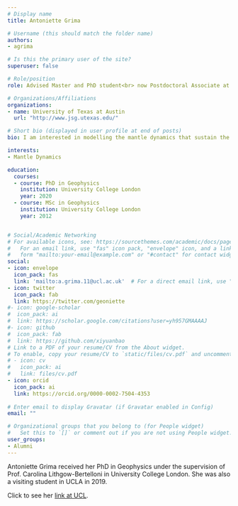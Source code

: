 ```yaml
---
# Display name
title: Antoniette Grima

# Username (this should match the folder name)
authors:
- agrima

# Is this the primary user of the site?
superuser: false

# Role/position
role: Advised Master and PhD student<br> now Postdoctoral Associate at UT-Austin

# Organizations/Affiliations
organizations:
- name: University of Texas at Austin
  url: "http://www.jsg.utexas.edu/"

# Short bio (displayed in user profile at end of posts)
bio: I am interested in modelling the mantle dynamics that sustain the NeoTethys subduction and the processes that govern plate dynamics throughout super continent break-up and accretion..

interests:
- Mantle Dynamics

education:
  courses:
  - course: PhD in Geophysics
    institution: University College London
    year: 2020
  - course: MSc in Geophysics
    institution: University College London
    year: 2012


# Social/Academic Networking
# For available icons, see: https://sourcethemes.com/academic/docs/page-builder/#icons
#   For an email link, use "fas" icon pack, "envelope" icon, and a link in the
#   form "mailto:your-email@example.com" or "#contact" for contact widget.
social:
- icon: envelope
  icon_pack: fas
  link: 'mailto:a.grima.11@ucl.ac.uk'  # For a direct email link, use "mailto:test@example.org".
- icon: twitter
  icon_pack: fab
  link: https://twitter.com/geoniette
#- icon: google-scholar
#  icon_pack: ai
#  link: https://scholar.google.com/citations?user=yh957GMAAAAJ
#- icon: github
#  icon_pack: fab
#  link: https://github.com/xiyuanbao
# Link to a PDF of your resume/CV from the About widget.
# To enable, copy your resume/CV to `static/files/cv.pdf` and uncomment the lines below.
# - icon: cv
#   icon_pack: ai
#   link: files/cv.pdf
- icon: orcid
  icon_pack: ai
  link: https://orcid.org/0000-0002-7504-4353
  
# Enter email to display Gravatar (if Gravatar enabled in Config)
email: ""

# Organizational groups that you belong to (for People widget)
#   Set this to `[]` or comment out if you are not using People widget.
user_groups:
- Alumni
---
```


Antoniette Grima received her PhD in Geophysics under the supervision of Prof. Carolina Lithgow-Bertelloni in University College London. She was also a visiting student in UCLA in 2019.

Click to see her [link at UCL](https://www.ucl.ac.uk/earth-sciences/people/research-students/antoniette-grima). 

